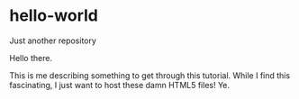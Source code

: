 # hello-world
Just another repository

Hello there.

This is me describing something to get through this tutorial.
While I find this fascinating, I just want to host these damn HTML5 files! Ye.
